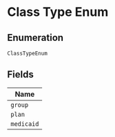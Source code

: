 
# Class Type Enum

## Enumeration

`ClassTypeEnum`

## Fields

| Name |
|  --- |
| `group` |
| `plan` |
| `medicaid` |

